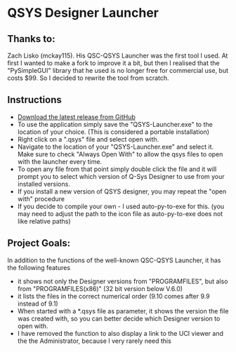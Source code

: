 # QSYS Designer Launcher

## Thanks to:
Zach Lisko (mckay115). 
His QSC-QSYS Launcher was the first tool I used.
At first I wanted to make a fork to improve it a bit, but then I realised that the "PySimpleGUI" library
that he used is no longer free for commercial use, but costs $99.
So I decided to rewrite the tool from scratch.
 
## Instructions
- [Download the latest release from GitHub](https://github.com/UW-WMW/QSYS-Launcher/releases)
- To use the application simply save the "QSYS-Launcher.exe" to the location of your choice. (This is considered a portable installation)
- Right click on a ".qsys" file and select open with.
- Navigate to the location of your "QSYS-Launcher.exe" and select it. Make sure to check "Always Open With" to allow the qsys files to open with the launcher every time.
- To open any file from that point simply double click the file and it will prompt you to select which version of Q-Sys Designer to use from your installed versions.
- If you install a new version of QSYS designer, you may repeat the "open with" procedure
- If you decide to compile your own - I used auto-py-to-exe for this. (you may need to adjust the path to the icon file as auto-py-to-exe does not like relative paths)

## Project Goals:
In addition to the functions of the well-known QSC-QSYS Launcher, it has the following features
- it shows not only the Designer versions from "PROGRAMFILES", but also from "PROGRAMFILES(x86)" (32 bit version below V.6.0)
- it lists the files in the correct numerical order (9.10 comes after 9.9 instead of 9.1)
- When started with a *.qsys file as parameter, it shows the version the file was created with, so you can better decide which Designer version to open with.
- I have removed the function to also display a link to the UCI viewer and the the Administrator, because I very rarely need this 
